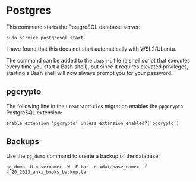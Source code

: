 # Postgres

This command starts the PostgreSQL database server:

```
sudo service postgresql start
```

I have found that this does not start automatically with WSL2/Ubuntu.

The command can be added to the `.bashrc` file (a shell script that executes every time you start a Bash shell), but since it requires elevated privileges, starting a Bash shell will now always prompt you for your password.

## pgcrypto

The following line in the `CreateArticles` migration enables the `ppgcrypto` PostgreSQL extension:

```
enable_extension 'pgcrypto' unless extension_enabled?('pgcrypto')
```

## Backups

Use the `pg_dump` command to create a backup of the database:

```
pg_dump -U <username> -W -F tar -d <database_name> -f 4_20_2023_anki_books_backup.tar
```
